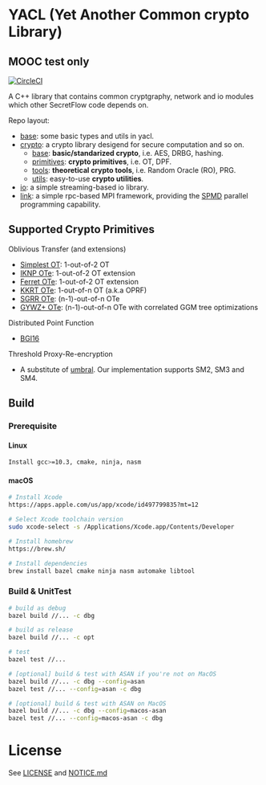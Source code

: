 # YACL (Yet Another Common crypto Library)

## MOOC test only

[![CircleCI](https://dl.circleci.com/status-badge/img/gh/secretflow/yacl/tree/main.svg?style=svg)](https://dl.circleci.com/status-badge/redirect/gh/secretflow/yacl/tree/main)

A C++ library that contains common cryptgraphy, network and io modules which other SecretFlow code depends on.

Repo layout:

- [base](yacl/base/): some basic types and utils in yacl.
- [crypto](yacl/crypto/): a crypto library desigend for secure computation and so on.
  - [base](yacl/crypto/base): **basic/standarized crypto**, i.e. AES, DRBG, hashing.
  - [primitives](yacl/crypto/primitives/): **crypto primitives**, i.e. OT, DPF.
  - [tools](yacl/crypto/tools/): **theoretical crypto tools**, i.e. Random Oracle (RO), PRG.
  - [utils](yacl/crypto/utils/): easy-to-use **crypto utilities**.
- [io](yacl/io/): a simple streaming-based io library.
- [link](yacl/link/): a simple rpc-based MPI framework, providing the [SPMD](https://en.wikipedia.org/wiki/SPMD) parallel programming capability.

## Supported Crypto Primitives

Oblivious Transfer (and extensions)

- [Simplest OT](https://eprint.iacr.org/2015/267.pdf): 1-out-of-2 OT
- [IKNP OTe](https://www.iacr.org/archive/crypto2003/27290145/27290145.pdf): 1-out-of-2 OT extension
- [Ferret OTe](https://eprint.iacr.org/2020/924): 1-out-of-2 OT extension
- [KKRT OTe](https://eprint.iacr.org/2016/799.pdf): 1-out-of-n OT (a.k.a OPRF)
- [SGRR OTe](https://eprint.iacr.org/2019/1084.pdf): (n-1)-out-of-n OTe
- [GYWZ+ OTe](https://eprint.iacr.org/2022/1431.pdf): (n-1)-out-of-n OTe with correlated GGM tree optimizations

Distributed Point Function

- [BGI16](https://eprint.iacr.org/2018/707.pdf)

Threshold Proxy-Re-encryption

- A substitute of [umbral](https://github.com/nucypher/umbral-doc/blob/master/umbral-doc.pdf). Our implementation supports SM2, SM3 and SM4.

## Build

### Prerequisite

#### Linux
```sh
Install gcc>=10.3, cmake, ninja, nasm
```

#### macOS
```sh
# Install Xcode
https://apps.apple.com/us/app/xcode/id497799835?mt=12

# Select Xcode toolchain version
sudo xcode-select -s /Applications/Xcode.app/Contents/Developer

# Install homebrew
https://brew.sh/

# Install dependencies
brew install bazel cmake ninja nasm automake libtool
```

### Build & UnitTest
``` sh
# build as debug
bazel build //... -c dbg

# build as release
bazel build //... -c opt

# test
bazel test //...

# [optional] build & test with ASAN if you're not on MacOS
bazel build //... -c dbg --config=asan
bazel test //... --config=asan -c dbg

# [optional] build & test with ASAN on MacOS
bazel build //... -c dbg --config=macos-asan
bazel test //... --config=macos-asan -c dbg
```

# License

See [LICENSE](LICENSE) and [NOTICE.md](NOTICE.md)
